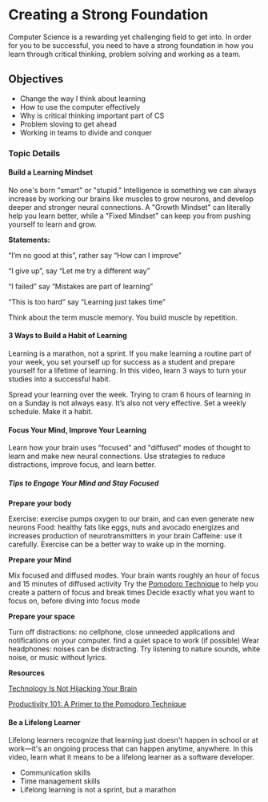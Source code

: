 # Creating a Strong Foundation

Computer Science is a rewarding yet challenging field to get into. In order for you to be successful, you need to have a strong foundation in how you learn through critical thinking, problem solving and working as a team.

## Objectives

- Change the way I think about learning
- How to use the computer effectively
- Why is critical thinking important part of CS
- Problem sloving to get ahead
- Working in teams to divide and conquer

### Topic Details

#### Build a Learning Mindset

No one's born "smart" or "stupid." Intelligence is something we can always increase by working our brains like muscles to grow neurons, and develop deeper and stronger neural connections. A "Growth Mindset" can literally help you learn better, while a "Fixed Mindset" can keep you from pushing yourself to learn and grow.

**Statements:**

“I’m no good at this”, rather say “How can I improve”

“I give up”, say “Let me try a different way”

“I failed” say “Mistakes are part of learning”

“This is too hard” say “Learning just takes time”

Think about the term muscle memory. You build muscle by repetition.

#### 3 Ways to Build a Habit of Learning

Learning is a marathon, not a sprint. If you make learning a routine part of your week, you set yourself up for success as a student and prepare yourself for a lifetime of learning. In this video, learn 3 ways to turn your studies into a successful habit.

Spread your learning over the week. Trying to cram 6 hours of learning in on a Sunday is not always easy. It’s also not very effective. Set a weekly schedule. Make it a habit.

#### Focus Your Mind, Improve Your Learning

Learn how your brain uses "focused" and "diffused" modes of thought to learn and make new neural connections. Use strategies to reduce distractions, improve focus, and learn better.

##### Tips to Engage Your Mind and Stay Focused

**Prepare your body**

Exercise: exercise pumps oxygen to our brain, and can even generate new neurons
Food: healthy fats like eggs, nuts and avocado energizes and increases production of neurotransmitters in your brain
Caffeine: use it carefully. Exercise can be a better way to wake up in the morning.

**Prepare your Mind**

Mix focused and diffused modes. Your brain wants roughly an hour of focus and 15 minutes of diffused activity
Try the [Pomodoro Technique](https://en.wikipedia.org/wiki/Pomodoro_Technique) to help you create a pattern of focus and break times
Decide exactly what you want to focus on, before diving into focus mode

**Prepare your space**

Turn off distractions: no cellphone, close unneeded applications and notifications on your computer. find a quiet space to work (if possible)
Wear headphones: noises can be distracting. Try listening to nature sounds, white noise, or music without lyrics.

**Resources**

[Technology Is Not Hijacking Your Brain](https://www.nirandfar.com/2017/06/technology-addiction-video.html)

[Productivity 101: A Primer to the Pomodoro Technique](https://lifehacker.com/productivity-101-a-primer-to-the-pomodoro-technique-1598992730)


#### Be a Lifelong Learner

Lifelong learners recognize that learning just doesn't happen in school or at work—it's an ongoing process that can happen anytime, anywhere. In this video, learn what it means to be a lifelong learner as a software developer.

- Communication skills
- Time management skills
- Lifelong learning is not a sprint, but a marathon